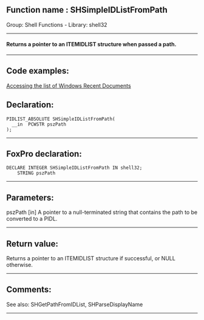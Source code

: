 
## Function name : SHSimpleIDListFromPath
Group: Shell Functions - Library: shell32    
***  


#### Returns a pointer to an ITEMIDLIST structure when passed a path.
***  


## Code examples:
[Accessing the list of Windows Recent Documents](../../samples/sample_094.md)  

## Declaration:
```foxpro  
PIDLIST_ABSOLUTE SHSimpleIDListFromPath(
  __in  PCWSTR pszPath
);  
```  
***  


## FoxPro declaration:
```foxpro  
DECLARE INTEGER SHSimpleIDListFromPath IN shell32;
	STRING pszPath  
```  
***  


## Parameters:
pszPath [in]
A pointer to a null-terminated string that contains the path to be converted to a PIDL.  
***  


## Return value:
Returns a pointer to an ITEMIDLIST structure if successful, or NULL otherwise.  
***  


## Comments:
See also: SHGetPathFromIDList, SHParseDisplayName   
  
***  

